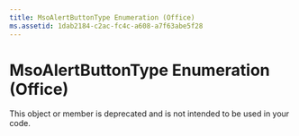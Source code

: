 ```yaml
---
title: MsoAlertButtonType Enumeration (Office)
ms.assetid: 1dab2184-c2ac-fc4c-a608-a7f63abe5f28
---
```



# MsoAlertButtonType Enumeration (Office)

This object or member is deprecated and is not intended to be used in your code.



